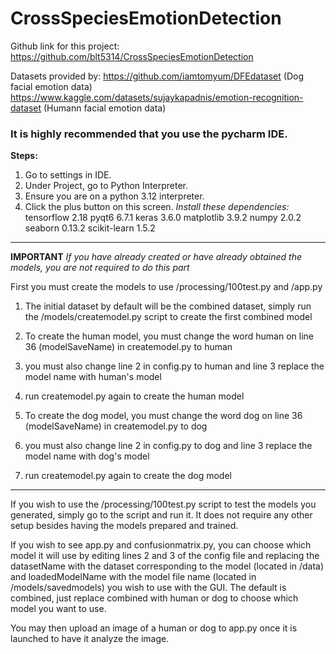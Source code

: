 # CrossSpeciesEmotionDetection
Github link for this project:
https://github.com/blt5314/CrossSpeciesEmotionDetection

Datasets provided by:
https://github.com/iamtomyum/DFEdataset (Dog facial emotion data)
https://www.kaggle.com/datasets/sujaykapadnis/emotion-recognition-dataset (Humann facial emotion data)


### It is highly recommended that you use the pycharm IDE.

**Steps:** 
1. Go to settings in IDE.
2. Under Project, go to Python Interpreter.
3. Ensure you are on a python 3.12 interpreter.
4. Click the plus button on this screen.
*Install these dependencies:*
    tensorflow 2.18
    pyqt6 6.7.1
    keras 3.6.0
    matplotlib 3.9.2
    numpy 2.0.2
    seaborn 0.13.2
    scikit-learn 1.5.2

-----------------------------------------------------------------
**IMPORTANT**
*If you have already created or have already obtained the models, you are not required to do this part*
                
                
                
First you must create the models to use /processing/100test.py and /app.py

1. The initial dataset by default will be the combined dataset, simply run the /models/createmodel.py script to create
the first combined model

2. To create the human model, you must change the word human on line 36 (modelSaveName) in createmodel.py to human

3. you must also change line 2 in config.py to human and line 3 replace the model name with human's model

4. run createmodel.py again to create the human model

5. To create the dog model, you must change the word dog on line 36 (modelSaveName) in createmodel.py to dog

6. you must also change line 2 in config.py to dog and line 3 replace the model name with dog's model

7. run createmodel.py again to create the dog model

-----------------------------------------------------------------

If you wish to use the /processing/100test.py script to test the models you generated,
simply go to the script and run it. It does not require any other setup besides having the
models prepared and trained.

If you wish to see app.py and confusionmatrix.py, you can choose which model it will use by editing lines 2 and 3 of the config file and
replacing the datasetName with the dataset corresponding to the model (located in /data) and loadedModelName with the model file name (located in /models/savedmodels) you wish to use with the GUI.
The default is combined, just replace combined with human or dog to choose which model you want to use.

You may then upload an image of a human or dog to app.py once it is launched to have it analyze the image.